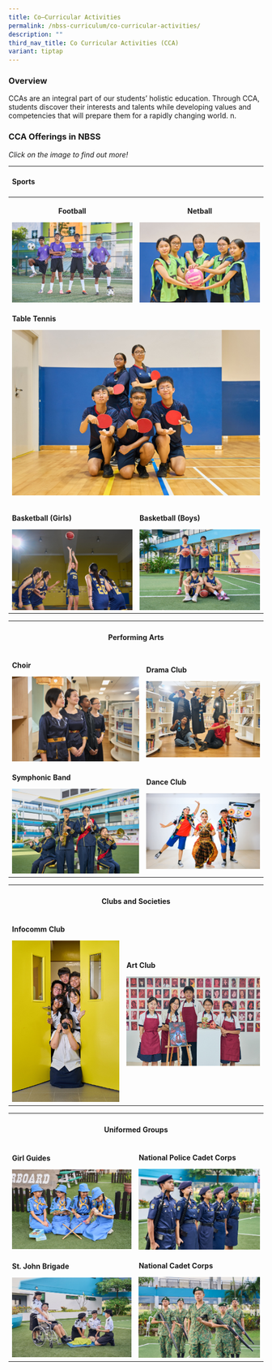 ```yaml
---
title: Co–Curricular Activities
permalink: /nbss-curriculum/co-curricular-activities/
description: ""
third_nav_title: Co Curricular Activities (CCA)
variant: tiptap
---
```

<h3>Overview</h3>
<p>CCAs are an integral part of our students’ holistic education. Through
CCA, students discover their interests and talents while developing values
and competencies that will prepare them for a rapidly changing world. n.</p>
<h3>CCA Offerings in NBSS</h3>
<p><em>Click on the image to find out more!</em>
</p>
<table style="minWidth: 50px">
<colgroup>
<col>
<col>
</colgroup>
<tbody>
<tr>
<td rowspan="1" colspan="2">
<h4>Sports</h4>
</td>
</tr>
<tr>
<th rowspan="1" colspan="1">
<p>Football</p>
<p></p>
<div class="isomer-image-wrapper">
<img style="width: 100%" height="auto" width="100%" alt="" src="/images/DA104098__1_.jpg">
</div>
</th>
<th rowspan="1" colspan="1">
<p>Netball</p>
<p></p>
<div class="isomer-image-wrapper">
<img style="width: 100%" height="auto" width="100%" alt="" src="/images/DA104783__1_.jpg">
</div>
</th>
</tr>
<tr>
<td rowspan="1" colspan="2">
<p><strong>Table Tennis</strong>
</p>
<p></p>
<div class="isomer-image-wrapper">
<img style="width: 100%" height="auto" width="100%" alt="" src="/images/DA104815__1_.jpg">
</div>
<p></p>
</td>
</tr>
<tr>
<td rowspan="1" colspan="1">
<p><strong>Basketball (Girls)</strong>
</p>
<p></p>
<div class="isomer-image-wrapper">
<img style="width: 100%" height="auto" width="100%" alt="" src="/images/DA104228__2_.jpg">
</div>
</td>
<td rowspan="1" colspan="1">
<p><strong>Basketball (Boys)</strong>
</p>
<p></p>
<div class="isomer-image-wrapper">
<img style="width: 100%" height="auto" width="100%" alt="" src="/images/DA104644__2_.jpg">
</div>
</td>
</tr>
</tbody>
</table>
<table style="minWidth: 50px">
<colgroup>
<col>
<col>
</colgroup>
<tbody>
<tr>
<th rowspan="1" colspan="2">
<h4>Performing Arts</h4>
</th>
</tr>
<tr>
<td rowspan="1" colspan="1">
<p><strong>Choir</strong>
</p>
<div class="isomer-image-wrapper">
<img style="width: 100%" height="auto" width="100%" alt="" src="/images/DA104193__1_.jpg">
</div>
</td>
<td rowspan="1" colspan="1">
<p><strong>Drama Club</strong>
</p>
<div class="isomer-image-wrapper">
<img style="width: 100%" height="auto" width="100%" alt="" src="/images/DA104144__1_.jpg">
</div>
</td>
</tr>
<tr>
<td rowspan="1" colspan="1">
<p><strong>Symphonic Band</strong>
</p>
<div class="isomer-image-wrapper">
<img style="width: 100%" height="auto" width="100%" alt="" src="/images/DA104123__2_.jpg">
</div>
</td>
<td rowspan="1" colspan="1">
<p><strong>Dance Club</strong>
</p>
<div class="isomer-image-wrapper">
<img style="width: 100%" height="auto" width="100%" alt="" src="/images/138__1_.jpg">
</div>
</td>
</tr>
</tbody>
</table>
<table style="minWidth: 50px">
<colgroup>
<col>
<col>
</colgroup>
<tbody>
<tr>
<th rowspan="1" colspan="2">
<h4>Clubs and Societies</h4>
</th>
</tr>
<tr>
<td rowspan="1" colspan="1">
<p><strong>Infocomm Club</strong>
</p>
<div class="isomer-image-wrapper">
<img style="width: 100%" height="auto" width="100%" alt="" src="/images/DA104748__1_.jpg">
</div>
</td>
<td rowspan="1" colspan="1">
<p><strong>Art Club</strong>
</p>
<div class="isomer-image-wrapper">
<img style="width: 100%" height="auto" width="100%" alt="" src="/images/DA104857__1_.jpg">
</div>
</td>
</tr>
</tbody>
</table>
<table style="minWidth: 50px">
<colgroup>
<col>
<col>
</colgroup>
<tbody>
<tr>
<th rowspan="1" colspan="2">
<h4>Uniformed Groups</h4>
</th>
</tr>
<tr>
<td rowspan="1" colspan="1">
<p><strong>Girl Guides</strong>
</p>
<div class="isomer-image-wrapper">
<img style="width: 100%" height="auto" width="100%" alt="" src="/images/DA104715__1_.jpg">
</div>
</td>
<td rowspan="1" colspan="1">
<p><strong>National Police Cadet Corps</strong>
</p>
<div class="isomer-image-wrapper">
<img style="width: 100%" height="auto" width="100%" alt="" src="/images/DA104466__1_.jpg">
</div>
</td>
</tr>
<tr>
<td rowspan="1" colspan="1">
<p><strong>St. John Brigade</strong>
</p>
<div class="isomer-image-wrapper">
<img style="width: 100%" height="auto" width="100%" alt="" src="/images/DA104560__1_.jpg">
</div>
</td>
<td rowspan="1" colspan="1">
<p><strong>National Cadet Corps</strong>
</p>
<div class="isomer-image-wrapper">
<img style="width: 100%" height="auto" width="100%" alt="" src="/images/DA104639__1_.jpg">
</div>
</td>
</tr>
</tbody>
</table>
<p></p>
<p></p>